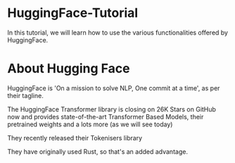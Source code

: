 # HuggingFace-Tutorial

In this tutorial, we will learn how to use the various functionalities offered by HuggingFace.

# About Hugging Face
HuggingFace is 'On a mission to solve NLP, One commit at a time', as per their tagline.

The HuggingFace Transformer library is closing on 26K Stars on GitHub now and provides state-of-the-art Transformer Based Models, their pretrained weights and a lots more (as we will see today)

They recently released their Tokenisers library

They have originally used Rust, so that's an added advantage.
